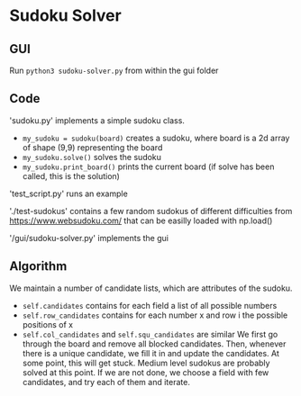 # Sudoku Solver
## GUI
Run `python3 sudoku-solver.py` from within the gui folder

## Code
'sudoku.py' implements a simple sudoku class.
  - `my_sudoku = sudoku(board)` creates a sudoku, where board is a 2d array of shape (9,9) representing the board
  - `my_sudoku.solve()` solves the sudoku
  - `my_sudoku.print_board()` prints the current board (if solve has been called, this is the solution)
  
'test_script.py' runs an example
 
'./test-sudokus' contains a few random sudokus of different difficulties from https://www.websudoku.com/ that can be easilly loaded with np.load()

'/gui/sudoku-solver.py' implements the gui

## Algorithm
We maintain a number of candidate lists, which are attributes of the sudoku.
  - `self.candidates` contains for each field a list of all possible numbers
  - `self.row_candidates` contains for each number x and row i the possible positions of x
  - `self.col_candidates` and `self.squ_candidates` are similar
We first go through the board and remove all blocked candidates.
Then, whenever there is a unique candidate, we fill it in and update the candidates.
At some point, this will get stuck. Medium level sudokus are probably solved at this point.
If we are not done, we choose a field with few candidates, and try each of them and iterate.
